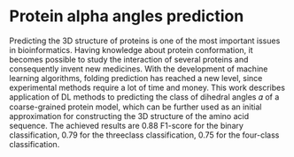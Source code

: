 # Protein alpha angles prediction

Predicting the 3D structure of proteins is one of the most important issues in bioinformatics.
Having knowledge about protein conformation, it becomes possible to study the interaction of several proteins and consequently invent new medicines.
With the development of machine learning algorithms, folding prediction has reached a new level, since experimental methods require a lot of time and money.
This work describes application of DL methods to predicting the class of dihedral angles 𝛼 of a coarse-grained protein model, which can be further used as an initial approximation for constructing the 3D structure of the amino acid sequence.
The achieved results are 0.88 F1-score for the binary classification, 0.79 for the threeclass classification, 0.75 for the four-class classification.
